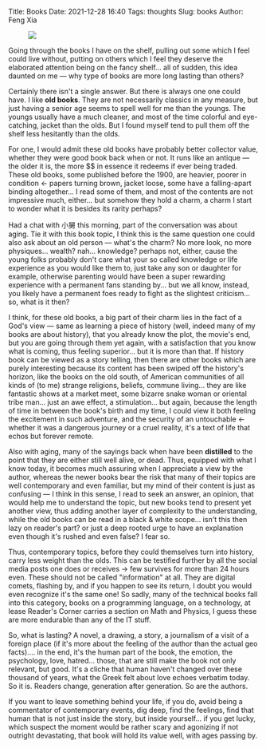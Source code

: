 Title: Books
Date: 2021-12-28 16:40
Tags: thoughts
Slug: books
Author: Feng Xia

<figure class="col s12">
  <img src="images/DSC_1280576.JPG"/>
</figure>

Going through the books I have on the shelf, pulling out some which I
feel could live without, putting on others which I feel they deserve
the elaborated attention being on the fancy shelf... all of sudden,
this idea daunted on me &mdash; why type of books are more long
lasting than others?

Certainly there isn't a single answer. But there is always one one
could have. I like **old books**. They are not necessarily classics in
any measure, but just having a senior age seems to spell well for me
than the youngs. The youngs usually have a much cleaner, and most of
the time colorful and eye-catching, jacket than the olds. But I found
myself tend to pull them off the shelf less hesitantly than the
olds.

For one, I would admit these old books have probably better collector
value, whether they were good book back when or not. It runs like an
antique &mdash; the older it is, the more $$ in essence it redeems if
ever being traded. These old books, some published before the 1900,
are heavier,  poorer in condition &larr; papers turning brown, jacket
loose, some have a falling-apart binding altogether... I read some of
them, and most of the contents are not impressive much, either... but
somehow they hold a charm, a charm I start to wonder what it is
besides its rarity perhaps?

Had a chat with 小舅 this morning, part of the conversation was about
aging. Tie it with this book topic, I think this is the same question
one could also ask about an old person &mdash; what's the charm? No
more look, no more physiques... wealth? nah... knowledge? perhaps not,
either, cause the young folks probably don't care what your so called
knowledge or life experience as you would like them to, just take any
son or daughter for example, otherwise parenting would have been a
super rewarding experience with a permanent fans standing by... but we
all know, instead, you likely have a permanent foes ready to fight as
the slightest criticism... so, what is it then?

I think, for these old books, a big part of their charm lies in the
fact of a God's view &mdash; same as learning a piece of history
(well, indeed many of my books are about history), that you already
know the plot, the movie's end, but you are going through them yet
again, with a satisfaction that you know what is coming, thus feeling
superior... but it is more than that. If history book can be viewed as
a story telling, then there are other books which are purely
interesting because its content has been swiped off the history's
horizon, like the books on the old south, of American communities of
all kinds of (to me) strange religions, beliefs, commune
living... they are like fantastic shows at a market meet, some bizarre
snake woman or oriental tribe man... just an awe effect, a
stimulation... but again, because the length of time in between the
book's birth and my time, I could view it both feeling the excitement
in such adventure, and the security of an untouchable &larr; whether
it was a dangerous journey or a cruel reality, it's a text of life
that echos but forever remote.

Also with aging, many of the sayings back when have been **distilled**
to the point that they are either still well alive, or dead. Thus,
equipped with what I know today, it becomes much assuring when I
appreciate a view by the author, whereas the newer books bear the risk
that many of their topics are well contemporary and even familiar, but
my mind of their content is just as confusing &mdash; I think in this
sense, I read to seek an answer, an opinion, that would help me to
understand the topic, but new books tend to present yet another view,
thus adding another layer of complexity to the understanding, while
the old books can be read in a black & white scope... isn't this then
lazy on reader's part? or just a deep rooted urge to have an
explanation even though it's rushed and even false? I fear so.

Thus, contemporary topics, before they could themselves turn into
history, carry less weight than the olds. This can be testified
further by all the social media posts one does or receives &rarr; few
survives for more than 24 hours even. These should not be called
"information" at all. They are digital comets, flashing by, and if you
happen to see its return, I doubt you would even recognize it's the
same one! So sadly, many of the technical books fall into this
category, books on a programming language, on a technology, at lease
Reader's Corner carries a section on Math and Physics, I guess these
are more endurable than any of the IT stuff.

So, what is lasting? A novel, a drawing, a story, a journalism of a
visit of a foreign place (if it's more about the feeling of the
author than the actual geo facts).... in the end, it's the human part
of the book, the emotion, the psychology, love, hatred... those, that
are still make the book not only relevant, but good. It's a cliche
that human haven't changed over these thousand of years, what the
Greek felt about love echoes verbatim today. So it is. Readers change,
generation after generation. So are the authors.

If you want to leave something behind your life, if you do, avoid
being a commentator of contemporary events, dig deep, find the
feelings, find that human that is not just inside the story, but
inside yourself... if you get lucky, which suspect the moment would be
rather scary and agonizing if not outright devastating, that book will
hold its value well, with ages passing by.
